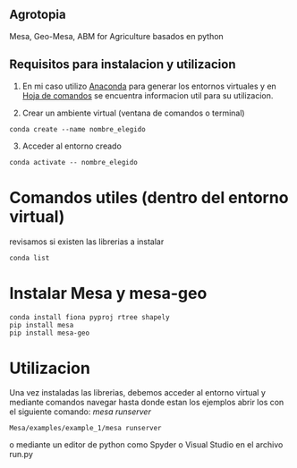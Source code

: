 ## Agrotopia
 Mesa, Geo-Mesa, ABM for Agriculture
 basados en python
 
## Requisitos para instalacion y utilizacion

1) En mi caso utilizo [Anaconda](https://anaconda.org/) para generar los entornos virtuales y en [Hoja de comandos](https://docs.conda.io/projects/conda/en/4.6.0/_downloads/52a95608c49671267e40c689e0bc00ca/conda-cheatsheet.pdf) se encuentra informacion util para su utilizacion.

2) Crear un ambiente virtual (ventana de comandos o terminal)
```shell
conda create --name nombre_elegido
```
3) Acceder al entorno creado
```shell
conda activate -- nombre_elegido
```
# Comandos utiles (dentro del entorno virtual)
revisamos si existen las librerias a instalar
```shell
conda list
```
# Instalar Mesa y mesa-geo
```shell
conda install fiona pyproj rtree shapely
pip install mesa
pip install mesa-geo
```
# Utilizacion
Una vez instaladas las librerias, debemos acceder al entorno virtual y mediante comandos navegar hasta donde estan los ejemplos abrir los con el siguiente comando:
*mesa runserver*

```shell
Mesa/examples/example_1/mesa runserver
```

o mediante un editor de python como Spyder o Visual Studio en el archivo run.py
